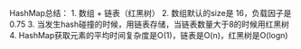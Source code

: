 HashMap总结：
    1. 数组 + 链表（红黑树）
    2. 数组默认的size是 16，负载因子是0.75
    3. 当发生hash碰撞的时候，用链表存储，当链表数量大于8的时候用红黑树
    4. HashMap获取元素的平均时间复杂度是O(1)，链表是O(n)，红黑树是O(logn)
